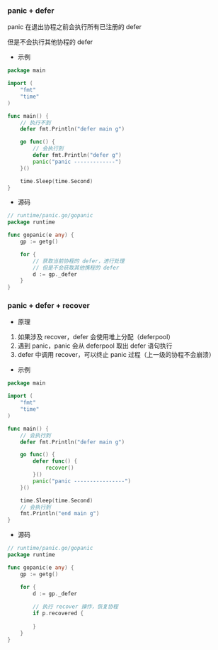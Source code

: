 ### panic + defer

panic 在退出协程之前会执行所有已注册的 defer

但是不会执行其他协程的 defer

* 示例

```go
package main

import (
	"fmt"
	"time"
)

func main() {
	// 执行不到
	defer fmt.Println("defer main g")

	go func() {
		// 会执行到
		defer fmt.Println("defer g")
		panic("panic -------------")
	}()

	time.Sleep(time.Second)
}
```

* 源码

```go
// runtime/panic.go/gopanic
package runtime

func gopanic(e any) {
	gp := getg()

	for {
		// 获取当前协程的 defer，进行处理
		// 但是不会获取其他携程的 defer
		d := gp._defer
	}
}
```


### panic + defer + recover

* 原理

1. 如果涉及 recover，defer 会使用堆上分配（deferpool）
2. 遇到 panic，panic 会从 deferpool 取出 defer 语句执行
3. defer 中调用 recover，可以终止 panic 过程（上一级的协程不会崩溃）


* 示例

```go
package main

import (
	"fmt"
	"time"
)

func main() {
	// 会执行到
	defer fmt.Println("defer main g")

	go func() {
		defer func() {
			recover()
		}()
		panic("panic ----------------")
	}()

	time.Sleep(time.Second)
	// 会执行到
	fmt.Println("end main g")
}
```

* 源码

```go
// runtime/panic.go/gopanic
package runtime

func gopanic(e any) {
	gp := getg()

	for {
		d := gp._defer
		
		// 执行 recover 操作，恢复协程
		if p.recovered {
			
		}
	}
}
```
